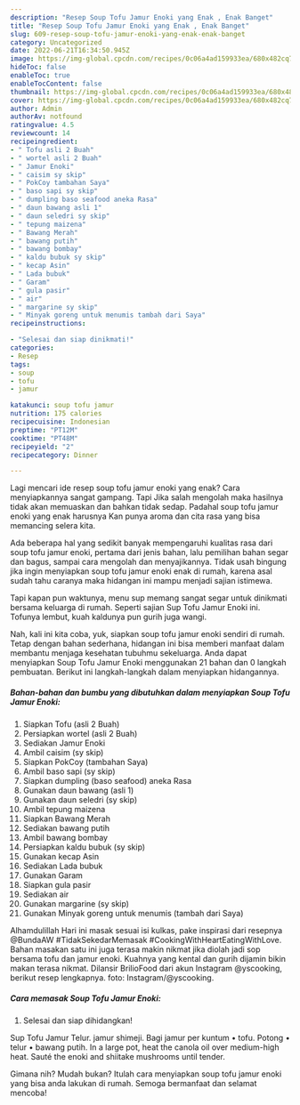 ```yaml
---
description: "Resep Soup Tofu Jamur Enoki yang Enak , Enak Banget"
title: "Resep Soup Tofu Jamur Enoki yang Enak , Enak Banget"
slug: 609-resep-soup-tofu-jamur-enoki-yang-enak-enak-banget
category: Uncategorized
date: 2022-06-21T16:34:50.945Z
image: https://img-global.cpcdn.com/recipes/0c06a4ad159933ea/680x482cq70/soup-tofu-jamur-enoki-foto-resep-utama.jpg
hideToc: false
enableToc: true
enableTocContent: false
thumbnail: https://img-global.cpcdn.com/recipes/0c06a4ad159933ea/680x482cq70/soup-tofu-jamur-enoki-foto-resep-utama.jpg
cover: https://img-global.cpcdn.com/recipes/0c06a4ad159933ea/680x482cq70/soup-tofu-jamur-enoki-foto-resep-utama.jpg
author: Admin
authorAv: notfound
ratingvalue: 4.5
reviewcount: 14
recipeingredient:
- " Tofu asli 2 Buah"
- " wortel asli 2 Buah"
- " Jamur Enoki"
- " caisim sy skip"
- " PokCoy tambahan Saya"
- " baso sapi sy skip"
- " dumpling baso seafood aneka Rasa"
- " daun bawang asli 1"
- " daun seledri sy skip"
- " tepung maizena"
- " Bawang Merah"
- " bawang putih"
- " bawang bombay"
- " kaldu bubuk sy skip"
- " kecap Asin"
- " Lada bubuk"
- " Garam"
- " gula pasir"
- " air"
- " margarine sy skip"
- " Minyak goreng untuk menumis tambah dari Saya"
recipeinstructions:

- "Selesai dan siap dinikmati!"
categories:
- Resep
tags:
- soup
- tofu
- jamur

katakunci: soup tofu jamur 
nutrition: 175 calories
recipecuisine: Indonesian
preptime: "PT12M"
cooktime: "PT48M"
recipeyield: "2"
recipecategory: Dinner

---
```



Lagi mencari ide resep soup tofu jamur enoki yang enak? Cara menyiapkannya sangat gampang. Tapi Jika salah mengolah maka hasilnya tidak akan memuaskan dan bahkan tidak sedap. Padahal soup tofu jamur enoki yang enak harusnya Kan punya aroma dan cita rasa yang bisa memancing selera kita.


Ada beberapa hal yang sedikit banyak mempengaruhi kualitas rasa dari soup tofu jamur enoki, pertama dari jenis bahan, lalu pemilihan bahan segar dan bagus, sampai cara mengolah dan menyajikannya. Tidak usah bingung jika ingin menyiapkan soup tofu jamur enoki enak di rumah, karena asal sudah tahu caranya maka hidangan ini mampu menjadi sajian istimewa.

Tapi kapan pun waktunya, menu sup memang sangat segar untuk dinikmati bersama keluarga di rumah. Seperti sajian Sup Tofu Jamur Enoki ini. Tofunya lembut, kuah kaldunya pun gurih juga wangi.


Nah, kali ini kita coba, yuk, siapkan soup tofu jamur enoki sendiri di rumah. Tetap dengan bahan sederhana, hidangan ini bisa memberi manfaat dalam membantu menjaga kesehatan tubuhmu sekeluarga. Anda dapat menyiapkan Soup Tofu Jamur Enoki menggunakan 21 bahan dan 0 langkah pembuatan. Berikut ini langkah-langkah dalam menyiapkan hidangannya.

<!--inarticleads1-->

##### Bahan-bahan dan bumbu yang dibutuhkan dalam menyiapkan Soup Tofu Jamur Enoki:

1. Siapkan  Tofu (asli 2 Buah)
1. Persiapkan  wortel (asli 2 Buah)
1. Sediakan  Jamur Enoki
1. Ambil  caisim (sy skip)
1. Siapkan  PokCoy (tambahan Saya)
1. Ambil  baso sapi (sy skip)
1. Siapkan  dumpling (baso seafood) aneka Rasa
1. Gunakan  daun bawang (asli 1)
1. Gunakan  daun seledri (sy skip)
1. Ambil  tepung maizena
1. Siapkan  Bawang Merah
1. Sediakan  bawang putih
1. Ambil  bawang bombay
1. Persiapkan  kaldu bubuk (sy skip)
1. Gunakan  kecap Asin
1. Sediakan  Lada bubuk
1. Gunakan  Garam
1. Siapkan  gula pasir
1. Sediakan  air
1. Gunakan  margarine (sy skip)
1. Gunakan  Minyak goreng untuk menumis (tambah dari Saya)


Alhamdulillah Hari ini masak sesuai isi kulkas, pake inspirasi dari resepnya @BundaAW #TidakSekedarMemasak #CookingWithHeartEatingWithLove. Bahan masakan satu ini juga terasa makin nikmat jika diolah jadi sop bersama tofu dan jamur enoki. Kuahnya yang kental dan gurih dijamin bikin makan terasa nikmat. Dilansir BrilioFood dari akun Instagram @yscooking, berikut resep lengkapnya. foto: Instagram/@yscooking. 

<!--inarticleads2-->

##### Cara memasak Soup Tofu Jamur Enoki:


1. Selesai dan siap dihidangkan!

Sup Tofu Jamur Telur. jamur shimeji. Bagi jamur per kuntum • tofu. Potong • telur • bawang putih. In a large pot, heat the canola oil over medium-high heat. Sauté the enoki and shiitake mushrooms until tender. 

Gimana nih? Mudah bukan? Itulah cara menyiapkan soup tofu jamur enoki yang bisa anda lakukan di rumah. Semoga bermanfaat dan selamat mencoba!

